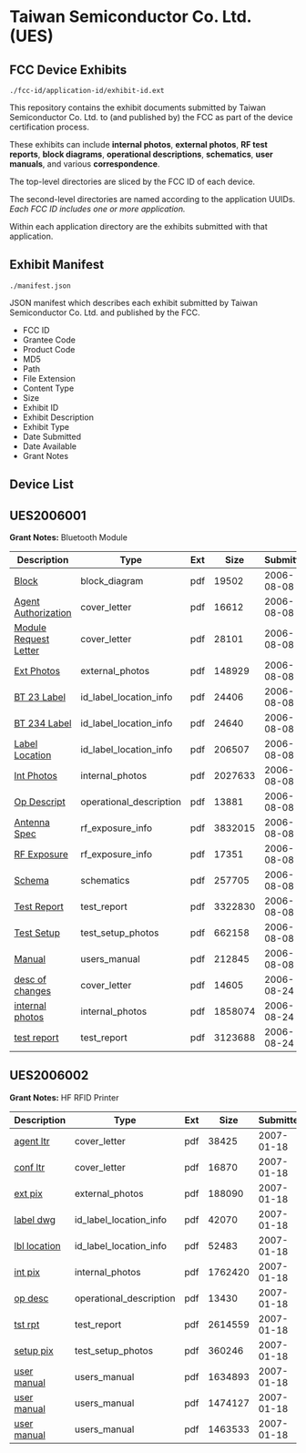 # Taiwan Semiconductor Co. Ltd. (UES)
## FCC Device Exhibits

```
./fcc-id/application-id/exhibit-id.ext
```

This repository contains the exhibit documents submitted by Taiwan Semiconductor Co. Ltd. to (and published by) the FCC as part of the device certification process.

These exhibits can include **internal photos**, **external photos**, **RF test reports**, **block diagrams**, **operational descriptions**, **schematics**, **user manuals**, and various **correspondence**.

The top-level directories are sliced by the FCC ID of each device.

The second-level directories are named according to the application UUIDs. *Each FCC ID includes one or more application.*

Within each application directory are the exhibits submitted with that application. 

## Exhibit Manifest

```
./manifest.json
```

JSON manifest which describes each exhibit submitted by Taiwan Semiconductor Co. Ltd. and published by the FCC.

- FCC ID
- Grantee Code
- Product Code
- MD5
- Path
- File Extension
- Content Type
- Size
- Exhibit ID
- Exhibit Description
- Exhibit Type
- Date Submitted
- Date Available
- Grant Notes

## Device List
## UES2006001
**Grant Notes:** Bluetooth Module

| Description | Type | Ext | Size | Submitted | Available |
| ----------- | ---- | --- | ---- | --------- | --------- |
| [Block](UES2006001/c6b46ee493ed96c7b051f2ef338ac1eb/690973.pdf) | block_diagram | pdf | 19502 | 2006-08-08 | 2006-08-08 |
| [Agent Authorization](UES2006001/c6b46ee493ed96c7b051f2ef338ac1eb/690970.pdf) | cover_letter | pdf | 16612 | 2006-08-08 | 2006-08-08 |
| [Module Request Letter](UES2006001/c6b46ee493ed96c7b051f2ef338ac1eb/690971.pdf) | cover_letter | pdf | 28101 | 2006-08-08 | 2006-08-08 |
| [Ext Photos](UES2006001/c6b46ee493ed96c7b051f2ef338ac1eb/690974.pdf) | external_photos | pdf | 148929 | 2006-08-08 | 2006-08-08 |
| [BT 23 Label](UES2006001/c6b46ee493ed96c7b051f2ef338ac1eb/690976.pdf) | id_label_location_info | pdf | 24406 | 2006-08-08 | 2006-08-08 |
| [BT 234 Label](UES2006001/c6b46ee493ed96c7b051f2ef338ac1eb/690977.pdf) | id_label_location_info | pdf | 24640 | 2006-08-08 | 2006-08-08 |
| [Label Location](UES2006001/c6b46ee493ed96c7b051f2ef338ac1eb/690978.pdf) | id_label_location_info | pdf | 206507 | 2006-08-08 | 2006-08-08 |
| [Int Photos](UES2006001/c6b46ee493ed96c7b051f2ef338ac1eb/690975.pdf) | internal_photos | pdf | 2027633 | 2006-08-08 | 2006-08-08 |
| [Op Descript](UES2006001/c6b46ee493ed96c7b051f2ef338ac1eb/690979.pdf) | operational_description | pdf | 13881 | 2006-08-08 | 2006-08-08 |
| [Antenna Spec](UES2006001/c6b46ee493ed96c7b051f2ef338ac1eb/690972.pdf) | rf_exposure_info | pdf | 3832015 | 2006-08-08 | 2006-08-08 |
| [RF Exposure](UES2006001/c6b46ee493ed96c7b051f2ef338ac1eb/690980.pdf) | rf_exposure_info | pdf | 17351 | 2006-08-08 | 2006-08-08 |
| [Schema](UES2006001/c6b46ee493ed96c7b051f2ef338ac1eb/690981.pdf) | schematics | pdf | 257705 | 2006-08-08 | 2006-08-08 |
| [Test Report](UES2006001/c6b46ee493ed96c7b051f2ef338ac1eb/690982.pdf) | test_report | pdf | 3322830 | 2006-08-08 | 2006-08-08 |
| [Test Setup](UES2006001/c6b46ee493ed96c7b051f2ef338ac1eb/690983.pdf) | test_setup_photos | pdf | 662158 | 2006-08-08 | 2006-08-08 |
| [Manual](UES2006001/c6b46ee493ed96c7b051f2ef338ac1eb/690984.pdf) | users_manual | pdf | 212845 | 2006-08-08 | 2006-08-08 |
| [desc of changes](UES2006001/848b61422e0b25c1cc999d7ccdc15726/697439.pdf) | cover_letter | pdf | 14605 | 2006-08-24 | 2006-08-26 |
| [internal photos](UES2006001/848b61422e0b25c1cc999d7ccdc15726/697441.pdf) | internal_photos | pdf | 1858074 | 2006-08-24 | 2006-08-26 |
| [test report](UES2006001/848b61422e0b25c1cc999d7ccdc15726/697440.pdf) | test_report | pdf | 3123688 | 2006-08-24 | 2006-08-26 |
## UES2006002
**Grant Notes:** HF RFID Printer

| Description | Type | Ext | Size | Submitted | Available |
| ----------- | ---- | --- | ---- | --------- | --------- |
| [agent ltr](UES2006002/e969bc666caea2a47e36a1748cd14d77/748307.pdf) | cover_letter | pdf | 38425 | 2007-01-18 | 2007-01-18 |
| [conf ltr](UES2006002/e969bc666caea2a47e36a1748cd14d77/748308.pdf) | cover_letter | pdf | 16870 | 2007-01-18 | 2007-01-18 |
| [ext pix](UES2006002/e969bc666caea2a47e36a1748cd14d77/748311.pdf) | external_photos | pdf | 188090 | 2007-01-18 | 2007-01-18 |
| [label dwg](UES2006002/e969bc666caea2a47e36a1748cd14d77/748313.pdf) | id_label_location_info | pdf | 42070 | 2007-01-18 | 2007-01-18 |
| [lbl location](UES2006002/e969bc666caea2a47e36a1748cd14d77/748314.pdf) | id_label_location_info | pdf | 52483 | 2007-01-18 | 2007-01-18 |
| [int pix](UES2006002/e969bc666caea2a47e36a1748cd14d77/748312.pdf) | internal_photos | pdf | 1762420 | 2007-01-18 | 2007-01-18 |
| [op desc](UES2006002/e969bc666caea2a47e36a1748cd14d77/748315.pdf) | operational_description | pdf | 13430 | 2007-01-18 | 2007-01-18 |
| [tst rpt](UES2006002/e969bc666caea2a47e36a1748cd14d77/748318.pdf) | test_report | pdf | 2614559 | 2007-01-18 | 2007-01-18 |
| [setup pix](UES2006002/e969bc666caea2a47e36a1748cd14d77/748319.pdf) | test_setup_photos | pdf | 360246 | 2007-01-18 | 2007-01-18 |
| [user manual](UES2006002/e969bc666caea2a47e36a1748cd14d77/748329.pdf) | users_manual | pdf | 1634893 | 2007-01-18 | 2007-01-18 |
| [user manual](UES2006002/e969bc666caea2a47e36a1748cd14d77/748330.pdf) | users_manual | pdf | 1474127 | 2007-01-18 | 2007-01-18 |
| [user manual](UES2006002/e969bc666caea2a47e36a1748cd14d77/748331.pdf) | users_manual | pdf | 1463533 | 2007-01-18 | 2007-01-18 |

